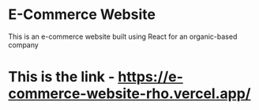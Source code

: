 # E-Commerce Website
This is an e-commerce website built using React for an organic-based company
# This is the link - https://e-commerce-website-rho.vercel.app/
